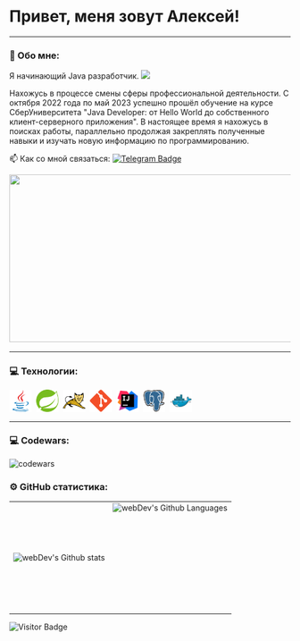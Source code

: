 
# Привет, меня зовут Алексей!

---

### :man: Обо мне:

Я начинающий Java разработчик. <img src="https://media.giphy.com/media/WUlplcMpOCEmTGBtBW/giphy.gif" width="30px">

Нахожусь в процессе смены сферы профессиональной деятельности. С октября 2022 года по май 2023 успешно прошёл обучение на курсе СберУниверситета 
"Java Developer: от Hello World до собственного клиент-серверного приложения".
В настоящее время я нахожусь в поисках работы, параллельно продолжая закреплять полученные навыки и изучать новую информацию по программированию.

:mailbox: Как со мной связаться: [![Telegram Badge](https://img.shields.io/badge/-Telegram-blue?style=flat&logo=Telegram&logoColor=white)](https://t.me/lasjava) <!--[![Gmail Badge](https://img.shields.io/badge/-Gmail-red?style=flat&logo=Gmail&logoColor=white)](mailto:alex_java@gmail.com)-->

<div align="center">
  <img src="https://media.giphy.com/media/dWesBcTLavkZuG35MI/giphy.gif" width="600" height="300"/>
</div>

---

### 💻 Технологии:

<div>
  <img src="https://github.com/devicons/devicon/blob/master/icons/java/java-original.svg" title="Java" alt="Java" width="40" height="40"/>&nbsp
  <img src="https://github.com/devicons/devicon/blob/master/icons/spring/spring-original.svg" title="Spring" alt="Spring" width="40" height="40"/>&nbsp
  <img src="https://github.com/devicons/devicon/blob/master/icons/tomcat/tomcat-original.svg" title="Tomcat" alt="Tomcat" width="40" height="40"/>&nbsp
  <img src="https://github.com/devicons/devicon/blob/master/icons/git/git-original.svg" title="Git" alt="Git" width="40" height="40"/>&nbsp
  <img src="https://github.com/devicons/devicon/blob/master/icons/intellij/intellij-original.svg" title="Intellij IDEA" alt="Intellij IDEA" width="40" height="40"/>&nbsp
  <img src="https://github.com/devicons/devicon/blob/master/icons/postgresql/postgresql-original.svg" title="PostgreSQL" alt="PostgreSQL" width="40" height="40"/>&nbsp
  <img src="https://github.com/devicons/devicon/blob/master/icons/docker/docker-original.svg" title="Docker" alt="Docker" width="40" height="40"/>&nbsp
</div>

---

### 💻 Codewars:

![codewars](https://www.codewars.com/users/las_cw/badges/large)

### ⚙️ GitHub статистика:

<table>
  <tr>
    <td>
      <img align="left" src="http://github-readme-streak-stats.herokuapp.com?user=lyovinas&theme=dark&background=000000" alt="webDev's Github stats" />
    </td>
    <td>
      <img height="195px" align="right" alt="webDev's Github Languages" src="https://github-readme-stats-sigma-five.vercel.app/api/top-langs/?username=lyovinas&layout=compact&theme=vision-friendly-dark" />
    </td>
  </tr>
</table>

![Visitor Badge](https://visitor-badge.laobi.icu/badge?page_id=lyovinas)
